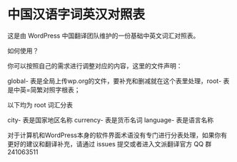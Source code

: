 # 中国汉语字词英汉对照表

这是由 WordPress 中国翻译团队维护的一份基础中英文词汇对照表。

如何使用？

你可以按照自己的需求进行调整对应的内容，这里的文件声明：

global- 表是全局上传wp.org的文件，要补充和删减就在这个表里处理，root- 表是中英=简繁对照字根表；

以下均为 root 词汇分表

city- 表是国家地区名称
currency- 表是货币名词
language- 表是语言名称

对于计算机和WordPress本身的软件界面术语没有专门进行分表处理，如果你有更好的建议和翻译补充，请通过 issues 提交或者进入文派翻译官方 QQ 群 241063511 
